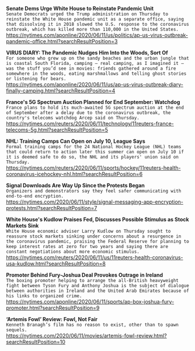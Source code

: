 **Senate Dems Urge White House to Reinstate Pandemic Unit**\
`Senate Democrats urged the Trump administration on Thursday to reinstate the White House pandemic unit as a separate office, saying that dissolving it in 2018 slowed the U.S. response to the coronavirus outbreak, which has killed more than 110,000 in the United States. `\
https://nytimes.com/aponline/2020/06/11/us/politics/ap-us-virus-outbreak-pandemic-office.html?searchResultPosition=3

**VIRUS DIARY: The Pandemic Nudges Him Into the Woods, Sort Of**\
`For someone who grew up on the sandy beaches and the urban jungle that is coastal South Florida, camping — real camping, as I imagined it — was the stuff you’d see in movies: friends gathered around a fire somewhere in the woods, eating marshmallows and telling ghost stories or listening for bears.`\
https://nytimes.com/aponline/2020/06/11/us/ap-us-virus-outbreak-diary-finally-camping.html?searchResultPosition=4

**France's 5G Spectrum Auction Planned for End September: Watchdog**\
`France plans to hold its much-awaited 5G spectrum auction at the end of September after a delay due to the coronavirus outbreak, the country's telecoms watchdog Arcep said on Thursday.  `\
https://nytimes.com/reuters/2020/06/11/technology/11reuters-france-telecoms-5g.html?searchResultPosition=5

**NHL: Training Camps Can Open on July 10, League Says**\
`Formal training camps for the 24 National Hockey League (NHL) teams that could return to action later this summer can open on July 10 if it is deemed safe to do so, the NHL and its players' union said on Thursday.`\
https://nytimes.com/reuters/2020/06/11/sports/hockey/11reuters-health-coronavirus-icehockey-nhl.html?searchResultPosition=6

**Signal Downloads Are Way Up Since the Protests Began**\
`Organizers and demonstrators say they feel safer communicating with end-to-end encryption.`\
https://nytimes.com/2020/06/11/style/signal-messaging-app-encryption-protests.html?searchResultPosition=7

**White House's Kudlow Praises Fed, Discusses Possible Stimulus as Stock Markets Sink**\
`White House economic adviser Larry Kudlow on Thursday sought to reassure stock markets sinking under concerns about a resurgence in the coronavirus pandemic, praising the Federal Reserve for planning to keep interest rates at zero for two years and saying there are constant negotiations about more economic stimulus.`\
https://nytimes.com/reuters/2020/06/11/us/11reuters-health-coronavirus-usa-kudlow.html?searchResultPosition=8

**Promoter Behind Fury-Joshua Deal Provokes Outrage in Ireland**\
`The boxing promoter helping to arrange the all-British heavyweight fight between Tyson Fury and Anthony Joshua is the subject of dialogue between authorities in Ireland and the United Arab Emirates because of his links to organized crime.`\
https://nytimes.com/aponline/2020/06/11/sports/ap-box-joshua-fury-promoter.html?searchResultPosition=9

**‘Artemis Fowl’ Review: Fowl, Not Fair**\
`Kenneth Branagh’s film has no reason to exist, other than to spawn sequels.`\
https://nytimes.com/2020/06/11/movies/artemis-fowl-review.html?searchResultPosition=10

